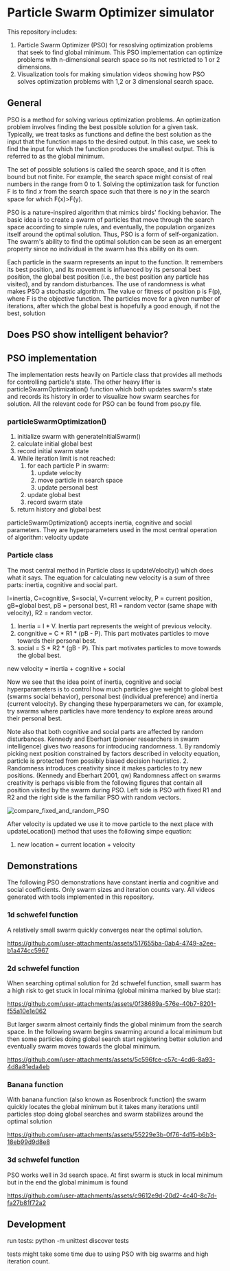 ﻿# Particle Swarm Optimizer simulator

This repository includes:

1. Particle Swarm Optimizer (PSO) for resoslving optimization problems that seek to find global minimum. This PSO implementation can optimize problems with n-dimensional search space so its not restricted to 1 or 2 dimensions.
2. Visualization tools for making simulation videos showing how PSO solves optimization problems with 1,2 or 3 dimensional search space.

## General

PSO is a method for solving various optimization problems. An optimization problem involves finding the best possible solution for a given task. Typically, we treat tasks as functions and define the best solution as the input that the function maps to the desired output. In this case, we seek to find the input for which the function produces the smallest output. This is referred to as the global minimum.

The set of possible solutions is called the search space, and it is often bound but not finite. For example, the search space might consist of real numbers in the range from 0 to 1. Solving the optimization task for function F is to find 𝑥 from the search space such that there is no 𝑦 in the search space for which F(x)>F(y).

PSO is a nature-inspired algorithm that mimics birds' flocking behavior. The basic idea is to create a swarm of particles that move through the search space according to simple rules, and eventually, the population organizes itself around the optimal solution. Thus, PSO is a form of self-organization. The swarm's ability to find the optimal solution can be seen as an emergent property since no individual in the swarm has this ability on its own.

Each particle in the swarm represents an input to the function. It remembers its best position, and its movement is influenced by its personal best position, the global best position (i.e., the best position any particle has visited), and by random disturbances. The use of randomness is what makes PSO a stochastic algorithm. The value or fitness of position p is F(p), where F is the objective function. The particles move for a given number of iterations, after which the global best is hopefully a good enough, if not the best, solution

## Does PSO show intelligent behavior?

## PSO implementation

The implementation rests heavily on Particle class that provides all methods for controlling particle's state. The other heavy lifter is particleSwarmOptimization() function which both updates swarm's state and records its history in order to visualize how swarm searches for solution. All the relevant code for PSO can be found from pso.py file.

### particleSwarmOptimization()

1. initialize swarm with generateInitialSwarm()
2. calculate initial global best
3. record initial swarm state
4. While iteration limit is not reached:
   1. for each particle P in swarm:
      1. update velocity
      2. move particle in search space
      3. update personal best
   2. update global best
   3. record swarm state
5. return history and global best

particleSwarmOptimization() accepts inertia, cognitive and social parameters. They are hyperparameters used in the most central operation of algorithm: velocity update

### Particle class

The most central method in Particle class is updateVelocity() which does what it says. The equation for calculating new velocity is a sum of three parts: inertia, cognitive and social part.

I=inertia, C=cognitive, S=social, V=current velocity, P = current position, gB=global best, pB = personal best, R1 = random vector (same shape with velocity), R2 = random vector.

1. Inertia = I \* V. Inertia part represents the weight of previous velocity.
2. congnitive = C \* R1 \* (pB - P). This part motivates particles to move towards their personal best.
3. social = S \* R2 \* (gB - P). This part motivates particles to move towards the global best.

new velocity = inertia + cognitive + social

Now we see that the idea point of inertia, cognitive and social hyperparameters is to control how much particles give weight to global best (swarms social behavior), personal best (individual preference) and inertia (current velocity). By changing these hyperparameters we can, for example, try swarms where particles have more tendency to explore areas around their personal best.

Note also that both cognitive and social parts are affected by random disturbances. Kennedy and Eberhart (pioneer researchers in swarm intelligence) gives two reasons for introducing randomness. 1. By randomly picking next position constrained by factors described in velocity equation, particle is protected from possibly biased decision heuristics. 2. Randomness introduces creativity since it makes particles to try new positions. (Kennedy and Eberhart 2001, qw) Randomness affect on swarms creativity is perhaps visible from the following figures that contain all position visited by the swarm during PSO. Left side is PSO with fixed R1 and R2 and the right side is the familiar PSO with random vectors.

![compare_fixed_and_random_PSO](https://github.com/user-attachments/assets/2fcb15fe-54d2-46ef-b977-700dabd582cf)

After velocity is updated we use it to move particle to the next place with updateLocation() method that uses the following simpe equation:

1. new location = current location + velocity

## Demonstrations

The following PSO demonstrations have constant inertia and cognitive and social coefficients. Only swarm sizes and iteration counts vary. All videos generated with tools implemented in this repository.

### 1d schwefel function

A relatively small swarm quickly converges near the optimal solution.

https://github.com/user-attachments/assets/517655ba-0ab4-4749-a2ee-b1a474cc5967

### 2d schwefel function

When searching optimal solution for 2d schwefel function, small swarm has a high risk to get stuck in local minima (global minima marked by blue star):

https://github.com/user-attachments/assets/0f38689a-576e-40b7-8201-f55a10e1e062

But larger swarm almost certainly finds the global minimum from the search space. In the following swarm begins swarming around a local minimum but then some particles doing global search start registering better solution and eventually swarm moves towards the global minimum.

https://github.com/user-attachments/assets/5c596fce-c57c-4cd6-8a93-4d8a81eda4eb

### Banana function

With banana function (also known as Rosenbrock function) the swarm quickly locates the global minimum but it takes many iterations until particles stop doing global searches and swarm stabilizes around the optimal solution

https://github.com/user-attachments/assets/55229e3b-0f76-4d15-b6b3-18eb99d9d8e8

### 3d schwefel function

PSO works well in 3d search space. At first swarm is stuck in local minimum but in the end the global minimum is found

https://github.com/user-attachments/assets/c9612e9d-20d2-4c40-8c7d-fa27b81f72a2

## Development

run tests: python -m unittest discover tests

tests might take some time due to using PSO with big swarms and high iteration count.

